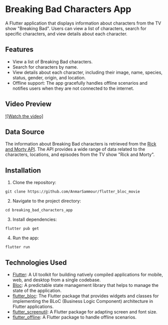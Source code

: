 # Breaking Bad Characters App

A Flutter application that displays information about characters from the TV show "Breaking Bad". Users can view a list of characters, search for specific characters, and view details about each character.

## Features

- View a list of Breaking Bad characters.
- Search for characters by name.
- View details about each character, including their image, name, species, status, gender, origin, and location.
- Offline support: The app gracefully handles offline scenarios and notifies users when they are not connected to the internet.

## Video Preview

[![Watch the video]](https://github.com/AnmarSammour/flutter_bloc_movie/assets/112755848/87184b2d-62cc-4c5b-8f25-fcdf4422e5bd)
## Data Source

The information about Breaking Bad characters is retrieved from the [Rick and Morty API](https://rickandmortyapi.com). The API provides a wide range of data related to the characters, locations, and episodes from the TV show "Rick and Morty".

## Installation

1. Clone the repository:

```
git clone https://github.com/AnmarSammour/flutter_bloc_movie
```

2. Navigate to the project directory:

```
cd breaking_bad_characters_app
```

3. Install dependencies:

```
flutter pub get
```

4. Run the app:

```
flutter run
```

## Technologies Used

- [Flutter](https://flutter.dev/): A UI toolkit for building natively compiled applications for mobile, web, and desktop from a single codebase.
- [Bloc](https://bloclibrary.dev/): A predictable state management library that helps to manage the state of the application.
- [flutter_bloc](https://pub.dev/packages/flutter_bloc): The Flutter package that provides widgets and classes for implementing the BLoC (Business Logic Component) architecture in Flutter applications.
- [flutter_screenutil](https://pub.dev/packages/flutter_screenutil): A Flutter package for adapting screen and font size.
- [flutter_offline](https://pub.dev/packages/flutter_offline): A Flutter package to handle offline scenarios.

